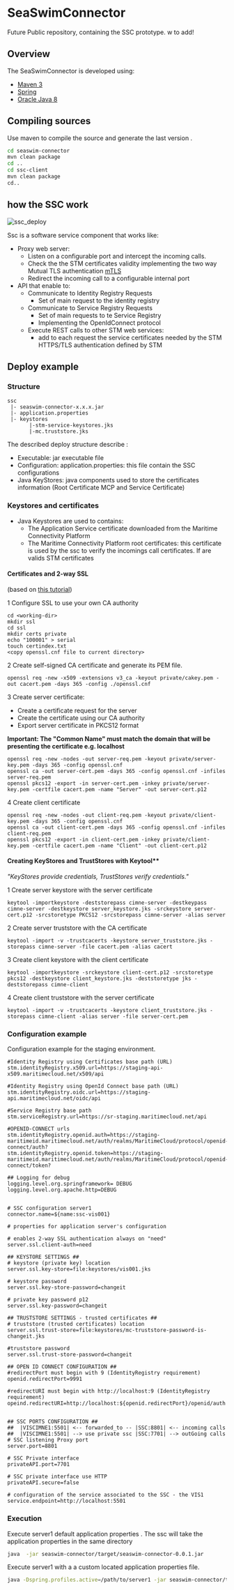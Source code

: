 # SeaSwimConnector
Future Public repository, containing the SSC prototype.
w to add!

## Overview 


The SeaSwimConnector is developed using:
- [Maven 3](https://maven.apache.org/install.html) 
- [Spring](https://spring.io/)
- [Oracle Java 8](http://www.oracle.com/technetwork/java/javase/downloads/jdk8-downloads-2133151.html)

 
## Compiling sources

Use maven to compile the source and generate the last version .

```bash 
cd seaswim-connector
mvn clean package
cd ..
cd ssc-client
mvn clean package
cd..
```
## how the SSC work

![ssc_deploy](examples/imgs/ssc_architecture_interaction.png)

Ssc is a software service component that works like: 
* Proxy web server: 
    * Listen on a configurable port and intercept the incoming calls. 
    * Check the the STM certificates validity implementing the two way Mutual TLS authentication [mTLS](https://technet.microsoft.com/en-us/library/cc783349(v=ws.10).aspx) 
    * Redirect the incoming call to a configurable internal port
* API that enable to: 
    * Communicate to Identity Registry Requests
        * Set of main request to the  identity registry
    * Communicate to Service Registry Requests
        * Set of main requests to te Service Registry
        * Implementing the OpenIdConnect protocol  
    * Execute REST calls to other STM web services:
        * add to each request the service certificates needed by the STM HTTPS/TLS authentication defined by STM  


## Deploy example


### Structure

```
ssc
 |- seaswim-connector-x.x.x.jar
 |- application.properties
 |- keystores
       |-stm-service-keystores.jks
       |-mc.truststore.jks
```
The described deploy structure describe : 
* Executable: jar executable file 
* Configuration: application.properties: this file contain the SSC configurations
* Java KeyStores: java components used to store the certificates information (Root Certificate  MCP and Service Certificate)

### Keystores and certificates

* Java Keystores are used to contains: 
    * The Application Service certificate downloaded from the Maritime Connectivity Platform
    * The Maritime Connectivity Platform root certificates: this certificate is used by the ssc to verify the incomings call certificates. If are valids STM certificates

#### Certificates and 2-way SSL
(based on [this tutorial](http://www.robinhowlett.com/blog/2016/01/05/everything-you-ever-wanted-to-know-about-ssl-but-were-afraid-to-ask))

1 Configure SSL to use your own CA authority 
```shell
cd <working-dir>
mkdir ssl
cd ssl
mkdir certs private
echo "100001" > serial
touch certindex.txt
<copy openssl.cnf file to current directory>
```
2 Create self-signed CA certificate and generate its PEM file.
```shell
openssl req -new -x509 -extensions v3_ca -keyout private/cakey.pem -out cacert.pem -days 365 -config ./openssl.cnf
```
3 Create server certificate:
   - Create a certificate request for the server
   - Create the certificate using our CA authority
   - Export server certificate in PKCS12 format

**Important: The "Common Name" must match the domain that will be presenting the certificate e.g. localhost**
```shell
openssl req -new -nodes -out server-req.pem -keyout private/server-key.pem -days 365 -config openssl.cnf 
openssl ca -out server-cert.pem -days 365 -config openssl.cnf -infiles server-req.pem 
openssl pkcs12 -export -in server-cert.pem -inkey private/server-key.pem -certfile cacert.pem -name "Server" -out server-cert.p12
```
4 Create client certificate
```shell
openssl req -new -nodes -out client-req.pem -keyout private/client-key.pem -days 365 -config openssl.cnf 
openssl ca -out client-cert.pem -days 365 -config openssl.cnf -infiles client-req.pem 
openssl pkcs12 -export -in client-cert.pem -inkey private/client-key.pem -certfile cacert.pem -name "Client" -out client-cert.p12 
```

#### Creating KeyStores and TrustStores with Keytool**
*"KeyStores provide credentials, TrustStores verify credentials."*

1 Create server keystore with the server certificate
```shell
keytool -importkeystore -deststorepass cimne-server -destkeypass cimne-server -destkeystore server_keystore.jks -srckeystore server-cert.p12 -srcstoretype PKCS12 -srcstorepass cimne-server -alias server
```
2 Create server truststore with the CA certificate
```shell
keytool -import -v -trustcacerts -keystore server_truststore.jks -storepass cimne-server -file cacert.pem -alias cacert
```
3 Create client keystore with the client certificate
```shell
keytool -importkeystore -srckeystore client-cert.p12 -srcstoretype pkcs12 -destkeystore client_keystore.jks -deststoretype jks -deststorepass cimne-client
```
4 Create client truststore with the server certificate
```shell
keytool -import -v -trustcacerts -keystore client_truststore.jks -storepass cimne-client -alias server -file server-cert.pem
```






### Configuration example
Configuration example for the staging environment. 

```properties
#Identity Registry using Certificates base path (URL)
stm.identityRegistry.x509.url=https://staging-api-x509.maritimecloud.net/x509/api

#Identity Registry using OpenId Connect base path (URL)
stm.identityRegistry.oidc.url=https://staging-api.maritimecloud.net/oidc/api

#Service Registry base path
stm.serviceRegistry.url=https://sr-staging.maritimecloud.net/api

#OPENID-CONNECT urls
stm.identityRegistry.openid.auth=https://staging-maritimeid.maritimecloud.net/auth/realms/MaritimeCloud/protocol/openid-connect/auth?
stm.identityRegistry.openid.token=https://staging-maritimeid.maritimecloud.net/auth/realms/MaritimeCloud/protocol/openid-connect/token?

## Logging for debug
logging.level.org.springframework= DEBUG
logging.level.org.apache.http=DEBUG


# SSC configuration server1
connector.name=${name:ssc-vis001}

# properties for application server's configuration

# enables 2-way SSL authentication always on "need" 
server.ssl.client-auth=need

## KEYSTORE SETTINGS ##
# keystore (private key) location
server.ssl.key-store=file:keystores/vis001.jks

# keystore password
server.ssl.key-store-password=changeit

# private key password p12
server.ssl.key-password=changeit

## TRUSTSTORE SETTINGS - trusted certificates ##
# truststore (trusted certificates) location
server.ssl.trust-store=file:keystores/mc-truststore-password-is-changeit.jks

#truststore password
server.ssl.trust-store-password=changeit

## OPEN ID CONNECT CONFIGURATION ##
#redirectPort must begin with 9 (IdentityRegistry requirement)
openid.redirectPort=9991

#redirectURI must begin with http://localhost:9 (IdentityRegistry requirement)
opeind.redirectURI=http://localhost:${openid.redirectPort}/openid/auth


## SSC PORTS CONFIGURATION ##
##  |VISCIMNE1:5501| <-- forwarded_to -- |SSC:8801| <-- incoming calls
##  |VISCIMNE1:5501| --> use private ssc |SSC:7701| --> outGoing calls
# SSC listening Proxy port
server.port=8801

# SSC Private interface
privateAPI.port=7701

# SSC private interface use HTTP
privateAPI.secure=false

# configuration of the service associated to the SSC - the VIS1
service.endpoint=http://localhost:5501

```

    
### Execution

Execute server1 default application properties . The ssc will take the application properties in the same directory
```bash
java  -jar seaswim-connector/target/seaswim-connector-0.0.1.jar
```

Execute server1 with a a custom located application properties file.
```bash
java -Dspring.profiles.active=/path/to/server1 -jar seaswim-connector/target/seaswim-connector-0.0.1.jar
```
